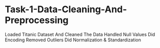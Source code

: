 # Task-1-Data-Cleaning-And-Preprocessing

Loaded Titanic Dataset And Cleaned The Data
Handled Null Values
Did Encoding
Removed Outliers
Did Normalization & Standardization
